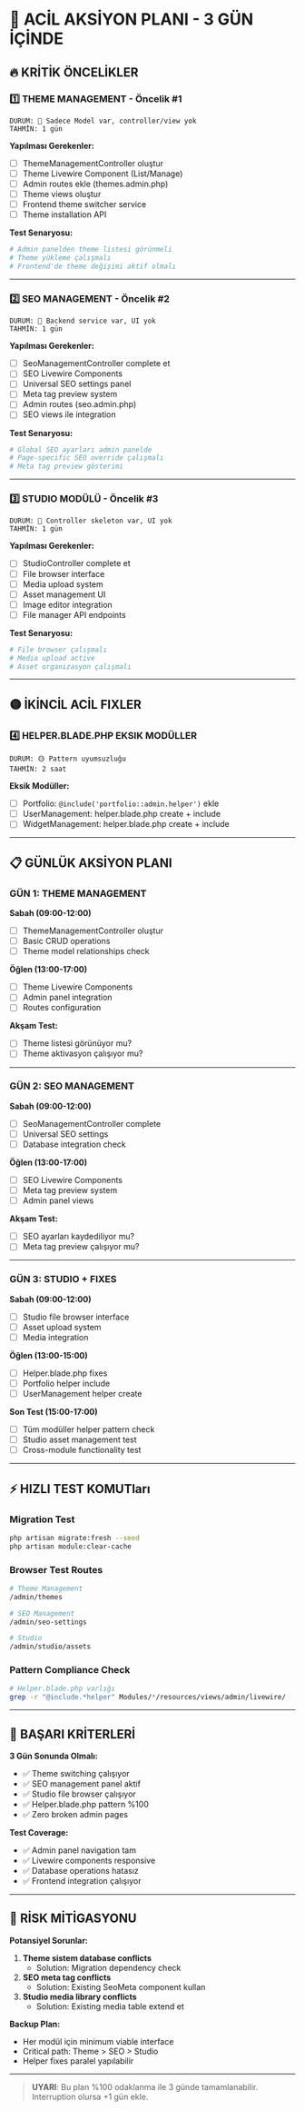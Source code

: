# 🚨 ACİL AKSİYON PLANI - 3 GÜN İÇİNDE

## 🔥 KRİTİK ÖNCELİKLER

### 1️⃣ THEME MANAGEMENT - Öncelik #1
```
DURUM: 🔴 Sadece Model var, controller/view yok
TAHMİN: 1 gün
```

**Yapılması Gerekenler:**
- [ ] ThemeManagementController oluştur
- [ ] Theme Livewire Component (List/Manage)
- [ ] Admin routes ekle (themes.admin.php)
- [ ] Theme views oluştur
- [ ] Frontend theme switcher service
- [ ] Theme installation API

**Test Senaryosu:**
```bash
# Admin panelden theme listesi görünmeli
# Theme yükleme çalışmalı
# Frontend'de theme değişimi aktif olmalı
```

---

### 2️⃣ SEO MANAGEMENT - Öncelik #2  
```
DURUM: 🔴 Backend service var, UI yok
TAHMİN: 1 gün
```

**Yapılması Gerekenler:**
- [ ] SeoManagementController complete et
- [ ] SEO Livewire Components
- [ ] Universal SEO settings panel
- [ ] Meta tag preview system
- [ ] Admin routes (seo.admin.php)
- [ ] SEO views ile integration

**Test Senaryosu:**
```bash
# Global SEO ayarları admin panelde
# Page-specific SEO override çalışmalı
# Meta tag preview gösterimi
```

---

### 3️⃣ STUDIO MODÜLÜ - Öncelik #3
```
DURUM: 🔴 Controller skeleton var, UI yok  
TAHMİN: 1 gün
```

**Yapılması Gerekenler:**
- [ ] StudioController complete et
- [ ] File browser interface
- [ ] Media upload system
- [ ] Asset management UI
- [ ] Image editor integration
- [ ] File manager API endpoints

**Test Senaryosu:**
```bash
# File browser çalışmalı
# Media upload active
# Asset organizasyon çalışmalı
```

---

## 🟡 İKİNCİL ACİL FIXLER

### 4️⃣ HELPER.BLADE.PHP EKSIK MODÜLLER
```
DURUM: 🟡 Pattern uyumsuzluğu
TAHMİN: 2 saat
```

**Eksik Modüller:**
- [ ] Portfolio: `@include('portfolio::admin.helper')` ekle
- [ ] UserManagement: helper.blade.php create + include
- [ ] WidgetManagement: helper.blade.php create + include

---

## 📋 GÜNLÜK AKSİYON PLANI

### **GÜN 1: THEME MANAGEMENT**
**Sabah (09:00-12:00)**
- [ ] ThemeManagementController oluştur
- [ ] Basic CRUD operations
- [ ] Theme model relationships check

**Öğlen (13:00-17:00)**  
- [ ] Theme Livewire Components
- [ ] Admin panel integration
- [ ] Routes configuration

**Akşam Test:**
- [ ] Theme listesi görünüyor mu?
- [ ] Theme aktivasyon çalışıyor mu?

---

### **GÜN 2: SEO MANAGEMENT**
**Sabah (09:00-12:00)**
- [ ] SeoManagementController complete
- [ ] Universal SEO settings
- [ ] Database integration check

**Öğlen (13:00-17:00)**
- [ ] SEO Livewire Components  
- [ ] Meta tag preview system
- [ ] Admin panel views

**Akşam Test:**
- [ ] SEO ayarları kaydediliyor mu?
- [ ] Meta tag preview çalışıyor mu?

---

### **GÜN 3: STUDIO + FIXES**
**Sabah (09:00-12:00)**
- [ ] Studio file browser interface
- [ ] Asset upload system
- [ ] Media integration

**Öğlen (13:00-15:00)**
- [ ] Helper.blade.php fixes
- [ ] Portfolio helper include
- [ ] UserManagement helper create

**Son Test (15:00-17:00)**
- [ ] Tüm modüller helper pattern check
- [ ] Studio asset management test
- [ ] Cross-module functionality test

---

## ⚡ HIZLI TEST KOMUTları

### Migration Test
```bash
php artisan migrate:fresh --seed
php artisan module:clear-cache
```

### Browser Test Routes
```bash
# Theme Management
/admin/themes

# SEO Management  
/admin/seo-settings

# Studio
/admin/studio/assets
```

### Pattern Compliance Check
```bash
# Helper.blade.php varlığı
grep -r "@include.*helper" Modules/*/resources/views/admin/livewire/
```

---

## 🎯 BAŞARI KRİTERLERİ

**3 Gün Sonunda Olmalı:**
- ✅ Theme switching çalışıyor
- ✅ SEO management panel aktif
- ✅ Studio file browser çalışıyor  
- ✅ Helper.blade.php pattern %100
- ✅ Zero broken admin pages

**Test Coverage:**
- ✅ Admin panel navigation tam
- ✅ Livewire components responsive  
- ✅ Database operations hatasız
- ✅ Frontend integration çalışıyor

---

## 🚨 RİSK MİTİGASYONU

**Potansiyel Sorunlar:**
1. **Theme sistem database conflicts** 
   - Solution: Migration dependency check
2. **SEO meta tag conflicts**
   - Solution: Existing SeoMeta component kullan  
3. **Studio media library conflicts**
   - Solution: Existing media table extend et

**Backup Plan:**
- Her modül için minimum viable interface
- Critical path: Theme > SEO > Studio
- Helper fixes paralel yapılabilir

---

> **UYARI**: Bu plan %100 odaklanma ile 3 günde tamamlanabilir. Interruption olursa +1 gün ekle.